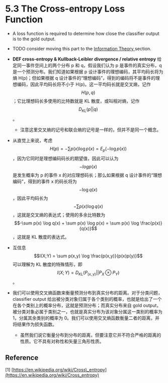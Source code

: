 # 5.3 The Cross-entropy Loss Function

* A loss function is required to determine how close the classifier output is to the gold output.
* TODO consider moving this part to the [Information Theory ](../../information-theory/)section.
* **DEF cross-entropy & Kullback-Leibler divergence / relative entropy**  给定同一事件空间上的两个分布 p 和 q，假设我们认为 p 是事件的真实分布，q 是一个预测分布。我们知道如果根据 p 设计事件的理想编码，其平均码长将为熵 H\(p\)；但如果根据 q 设计事件的“理想编码”，得到的编码将不是事件的理想编码，因此平均码长将不小于 H\(p\)。这一平均码长就是交叉熵，记作 $$H(p,q)$$；它比理想码长多使用的比特数就是 KL 散度，或叫相对熵，记作 $$D_{KL}(p || q)$$ 。
  * 注意这里交叉熵的记号和联合熵的记号是一样的，但并不是同一个概念。
* 从直觉上来说，考虑 $$H(p) = -\sum p(x) \log p(x) = E_p (-\log p(x))$$ ，因为它同时是理想编码码长的期望值，因此可以认为 $$-log p(x)$$ 是发生概率为 p 的事件 x 的对应理想码长；那么如果根据 q 设计事件的“理想编码”，得到的事件 x 的码长将为 $$-\log q(x)$$ ，因此平均码长为 $$-\sum p(x) \log q(x)$$ ，这就是交叉熵的表达式；使用的多余比特数为 $$-\sum p(x) \log q(x) + \sum p(x) \log p(x) = \sum p(x) \log \frac{p(x)}{q(x)}$$ ，这就是 KL 散度的表达式。
* 互信息 $$I(X;Y) = \sum p(x,y) \log \frac{p(x,y)}{p(x)p(y)}$$ 可以理解为 KL 散度的特殊情形，即 $$I(X;Y) = D_{KL}(P_{(x,y)}||P_X \otimes P_Y )$$ 。
* 我们可以使用交叉熵函数来衡量预测分布到真实分布的距离。对于分类问题，classifier output 给出被分类对象归属于各个类别的概率，也就是给出了一个在各个类别上的概率分布，这就是预测分布；而真实分布来自 gold output，被分类对象必属于类别之一，也就是真实分布为该对象分属这一类别的概率为 1，分属其余类别的概率为 0。我们可以使用交叉熵函数衡量二者的距离，并将结果作为损失函数。

  * 虽然我们说它衡量分布到分布的距离，但要注意它并不符合严格的距离的性质。它不具有对称性和矢量三角形性质。

## Reference

\[1\] [https://en.wikipedia.org/wiki/Cross\_entropy](https://en.wikipedia.org/wiki/Cross_entropy)

